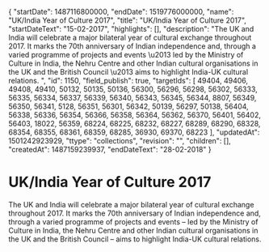 {
  "startDate": 1487116800000, 
  "endDate": 1519776000000, 
  "name": "UK/India Year of Culture 2017", 
  "title": "UK/India Year of Culture 2017", 
  "startDateText": "15-02-2017", 
  "highlights": [], 
  "description": "The UK and India will celebrate a major bilateral year of cultural exchange throughout 2017. It marks the 70th anniversary of Indian independence and, through a varied programme of projects and events \u2013 led by the Ministry of Culture in India, the Nehru Centre and other Indian cultural organisations in the UK and the British Council \u2013 aims to highlight India-UK cultural relations. ", 
  "id": 1150, 
  "field_publish": true, 
  "targetIds": [
    49404, 
    49406, 
    49408, 
    49410, 
    50132, 
    50135, 
    50136, 
    56300, 
    56296, 
    56298, 
    56302, 
    56333, 
    56335, 
    56334, 
    56337, 
    56339, 
    56340, 
    56343, 
    56345, 
    56344, 
    8807, 
    56349, 
    56350, 
    56341, 
    5128, 
    56351, 
    56301, 
    56342, 
    50139, 
    56297, 
    50138, 
    56404, 
    56338, 
    56336, 
    56354, 
    56366, 
    56358, 
    56364, 
    56362, 
    56370, 
    56401, 
    56402, 
    56403, 
    18022, 
    56359, 
    68224, 
    68225, 
    68232, 
    68227, 
    68289, 
    68290, 
    68328, 
    68354, 
    68355, 
    68361, 
    68359, 
    68285, 
    36930, 
    69370, 
    68223
  ], 
  "updatedAt": 1501242923929, 
  "ttype": "collections", 
  "revision": "", 
  "children": [], 
  "createdAt": 1487159239937, 
  "endDateText": "28-02-2018"
}

# UK/India Year of Culture 2017

The UK and India will celebrate a major bilateral year of cultural exchange throughout 2017. It marks the 70th anniversary of Indian independence and, through a varied programme of projects and events – led by the Ministry of Culture in India, the Nehru Centre and other Indian cultural organisations in the UK and the British Council – aims to highlight India-UK cultural relations. 